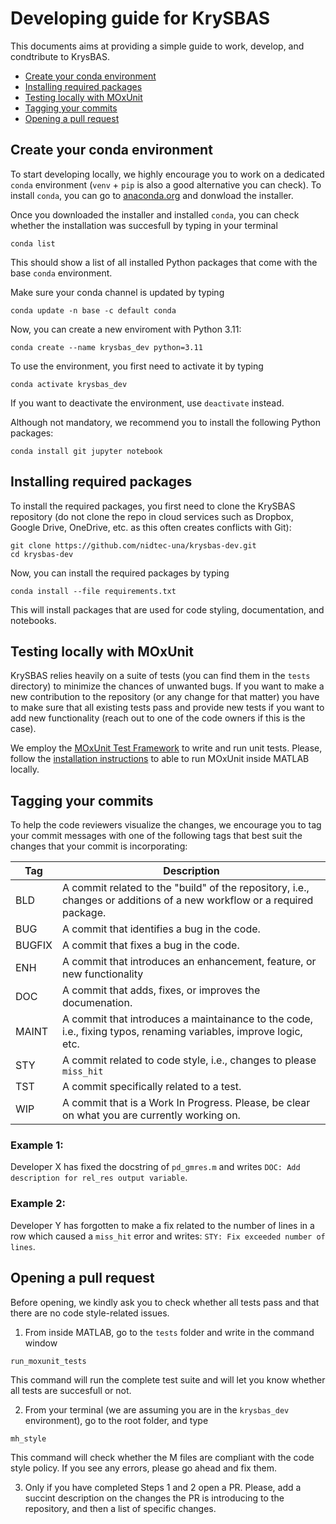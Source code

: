 # Developing guide for KrySBAS

This documents aims at providing a simple guide to work, develop, and condtribute to KrysBAS. 

- [Create your conda environment](#create-your-conda-environment)
- [Installing required packages](#installing-required-packages)
- [Testing locally with MOxUnit](#testing-locally-with-moxunit)
- [Tagging your commits](#taggin-your-commits)
- [Opening a pull request](#opening-a-pull-request)

## Create your conda environment

To start developing locally, we highly encourage you to work on a dedicated `conda` environment (`venv` + `pip` is also a good alternative you can check). To install `conda`, you can go to [anaconda.org](https://www.anaconda.com/download) and donwload the installer.

Once you downloaded the installer and installed `conda`, you can check whether the installation was succesfull by typing in your terminal 

```
conda list
```

This should show a list of all installed Python packages that come with the base `conda` environment.

Make sure your conda channel is updated by typing

```
conda update -n base -c default conda
```

Now, you can create a new enviroment with Python 3.11:

```
conda create --name krysbas_dev python=3.11
```

To use the environment, you first need to activate it by typing

```
conda activate krysbas_dev
```

If you want to deactivate the environment, use `deactivate` instead.

Although not mandatory, we recommend you to install the following Python packages:

```
conda install git jupyter notebook
```

## Installing required packages

To install the required packages, you first need to clone the KrySBAS repository (do not clone the repo in cloud services such as Dropbox, Google Drive, OneDrive, etc. as this often creates conflicts with Git):

```
git clone https://github.com/nidtec-una/krysbas-dev.git
cd krysbas-dev
```

Now, you can install the required packages by typing

```
conda install --file requirements.txt
```

This will install packages that are used for code styling, documentation, and notebooks.

## Testing locally with MOxUnit

KrySBAS relies heavily on a suite of tests (you can find them in the `tests` directory) to minimize the chances of unwanted bugs. If you want to make a new contribution to the repository (or any change for that matter) you have to make sure that all existing tests pass and provide new tests if you want to add new functionality (reach out to one of the code owners if this is the case).

We employ the [MOxUnit Test Framework](https://github.com/MOxUnit/MOxUnit) to write and run unit tests. Please, follow the [installation instructions](https://github.com/MOxUnit/MOxUnit#installation) to able to run MOxUnit inside MATLAB locally.

## Tagging your commits

To help the code reviewers visualize the changes, we encourage you to tag your commit messages with one of the following tags that best suit the changes that your commit is incorporating:

|Tag|Description|
|----|------------|
|BLD|A commit related to the "build" of the repository, i.e., changes or additions of a new workflow or a required package.|
|BUG|A commit that identifies a bug in the code.|
|BUGFIX|A commit that fixes a bug in the code.|
|ENH|A commit that introduces an enhancement, feature, or new functionality|
|DOC|A commit that adds, fixes, or improves the documenation.|
|MAINT|A commit that introduces a maintainance to the code, i.e., fixing typos, renaming variables, improve logic, etc.|
|STY|A commit related to code style, i.e., changes to please `miss_hit`||
|TST|A commit specifically related to a test.|
|WIP|A commit that is a Work In Progress. Please, be clear on what you are currently working on.|

### Example 1:

Developer X has fixed the docstring of `pd_gmres.m` and writes `DOC: Add description for rel_res output variable`.

### Example 2:

Developer Y has forgotten to make a fix related to the number of lines in a row which caused a `miss_hit` error and writes: `STY: Fix exceeded number of lines`.

## Opening a pull request

Before opening, we kindly ask you to check whether all tests pass and that there are no code style-related issues.

1. From inside MATLAB, go to the `tests` folder and write in the command window
```
run_moxunit_tests
```
This command will run the complete test suite and will let you know whether all tests are succesfull or not.

2. From your terminal (we are assuming you are in the `krysbas_dev` environment), go to the root folder, and type
```
mh_style
```
This command will check whether the M files are compliant with the code style policy. If you see any errors, please go ahead and fix them.

3. Only if you have completed Steps 1 and 2 open a PR. Please, add a succint description on the changes the PR is introducing to the repository, and then a list of specific changes.


